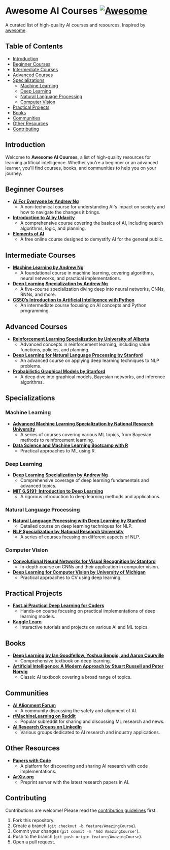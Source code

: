 # Awesome AI Courses [![Awesome](https://awesome.re/badge.svg)](https://awesome.re)

A curated list of high-quality AI courses and resources. Inspired by [awesome](https://github.com/sindresorhus/awesome).

## Table of Contents

- [Introduction](#introduction)
- [Beginner Courses](#beginner-courses)
- [Intermediate Courses](#intermediate-courses)
- [Advanced Courses](#advanced-courses)
- [Specializations](#specializations)
  - [Machine Learning](#machine-learning)
  - [Deep Learning](#deep-learning)
  - [Natural Language Processing](#natural-language-processing)
  - [Computer Vision](#computer-vision)
- [Practical Projects](#practical-projects)
- [Books](#books)
- [Communities](#communities)
- [Other Resources](#other-resources)
- [Contributing](#contributing)

## Introduction

Welcome to **Awesome AI Courses**, a list of high-quality resources for learning artificial intelligence. Whether you're a beginner or an advanced learner, you'll find courses, books, and communities to help you on your journey.

## Beginner Courses

- **[AI For Everyone by Andrew Ng](https://www.coursera.org/learn/ai-for-everyone)**
  - A non-technical course for understanding AI's impact on society and how to navigate the changes it brings.
- **[Introduction to AI by Udacity](https://www.udacity.com/course/intro-to-artificial-intelligence--cs271)**
  - A comprehensive course covering the basics of AI, including search algorithms, logic, and planning.
- **[Elements of AI](https://www.elementsofai.com/)**
  - A free online course designed to demystify AI for the general public.

## Intermediate Courses

- **[Machine Learning by Andrew Ng](https://www.coursera.org/learn/machine-learning)**
  - A foundational course in machine learning, covering algorithms, neural networks, and practical implementations.
- **[Deep Learning Specialization by Andrew Ng](https://www.coursera.org/specializations/deep-learning)**
  - A five-course specialization diving deep into neural networks, CNNs, RNNs, and more.
- **[CS50’s Introduction to Artificial Intelligence with Python](https://www.edx.org/course/cs50s-introduction-to-artificial-intelligence-with-python)**
  - An intermediate course focusing on AI concepts and Python programming.

## Advanced Courses

- **[Reinforcement Learning Specialization by University of Alberta](https://www.coursera.org/specializations/reinforcement-learning)**
  - Advanced concepts in reinforcement learning, including value functions, policies, and planning.
- **[Deep Learning for Natural Language Processing by Stanford](http://web.stanford.edu/class/cs224n/)**
  - An advanced course on applying deep learning techniques to NLP problems.
- **[Probabilistic Graphical Models by Stanford](https://www.coursera.org/specializations/probabilistic-graphical-models)**
  - A deep dive into graphical models, Bayesian networks, and inference algorithms.

## Specializations

### Machine Learning

- **[Advanced Machine Learning Specialization by National Research University](https://www.coursera.org/specializations/aml)**
  - A series of courses covering various ML topics, from Bayesian methods to reinforcement learning.
- **[Data Science and Machine Learning Bootcamp with R](https://www.udemy.com/course/data-science-and-machine-learning-bootcamp-with-r/)**
  - Practical approaches to ML using R.

### Deep Learning

- **[Deep Learning Specialization by Andrew Ng](https://www.coursera.org/specializations/deep-learning)**
  - Comprehensive coverage of deep learning fundamentals and advanced topics.
- **[MIT 6.S191: Introduction to Deep Learning](http://introtodeeplearning.com/)**
  - A rigorous introduction to deep learning methods and applications.

### Natural Language Processing

- **[Natural Language Processing with Deep Learning by Stanford](http://web.stanford.edu/class/cs224n/)**
  - Detailed course on deep learning techniques for NLP.
- **[NLP Specialization by National Research University](https://www.coursera.org/specializations/nlp)**
  - A series of courses focusing on different aspects of NLP.

### Computer Vision

- **[Convolutional Neural Networks for Visual Recognition by Stanford](http://cs231n.stanford.edu/)**
  - In-depth course on CNNs and their application in computer vision.
- **[Deep Learning for Computer Vision by University of Michigan](https://www.coursera.org/learn/deep-learning-for-computer-vision)**
  - Practical approaches to CV using deep learning.

## Practical Projects

- **[Fast.ai Practical Deep Learning for Coders](https://course.fast.ai/)**
  - Hands-on course focusing on practical implementations of deep learning models.
- **[Kaggle Learn](https://www.kaggle.com/learn/overview)**
  - Interactive tutorials and projects on various AI and ML topics.

## Books

- **[Deep Learning by Ian Goodfellow, Yoshua Bengio, and Aaron Courville](https://www.deeplearningbook.org/)**
  - Comprehensive textbook on deep learning.
- **[Artificial Intelligence: A Modern Approach by Stuart Russell and Peter Norvig](http://aima.cs.berkeley.edu/)**
  - Classic AI textbook covering a broad range of topics.

## Communities

- **[AI Alignment Forum](https://www.alignmentforum.org/)**
  - A community discussing the safety and alignment of AI.
- **[r/MachineLearning on Reddit](https://www.reddit.com/r/MachineLearning/)**
  - Popular subreddit for sharing and discussing ML research and news.
- **[AI Research Groups on LinkedIn](https://www.linkedin.com/groups/)** 
  - Various groups dedicated to AI research and industry applications.

## Other Resources

- **[Papers with Code](https://paperswithcode.com/)**
  - A platform for discovering and sharing AI research with code implementations.
- **[ArXiv.org](https://arxiv.org/)** 
  - Preprint server with the latest research papers in AI.

## Contributing

Contributions are welcome! Please read the [contribution guidelines](CONTRIBUTING.md) first.

1. Fork this repository.
2. Create a branch (`git checkout -b feature/AmazingCourse`).
3. Commit your changes (`git commit -m 'Add AmazingCourse'`).
4. Push to the branch (`git push origin feature/AmazingCourse`).
5. Open a pull request.
